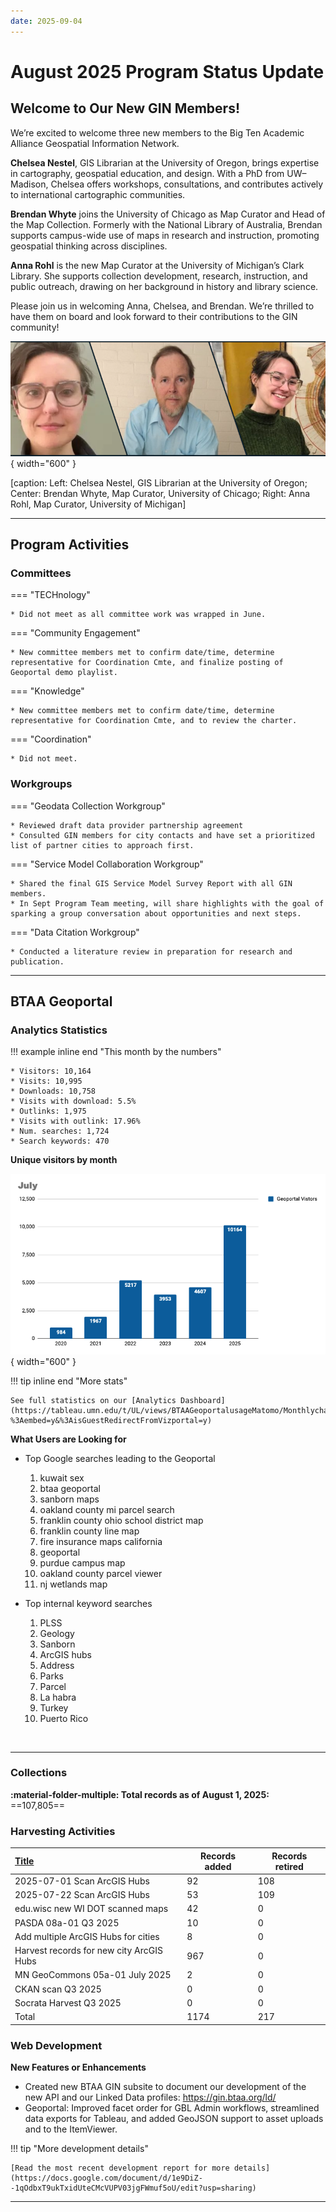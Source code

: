 ```yaml
---
date: 2025-09-04
---
```

# August 2025 Program Status Update

## Welcome to Our New GIN Members!


We’re excited to welcome three new members to the Big Ten Academic Alliance Geospatial Information Network.

 <!-- more -->

**Chelsea Nestel**, GIS Librarian at the University of Oregon, brings expertise in cartography, geospatial education, and design. With a PhD from UW–Madison, Chelsea offers workshops, consultations, and contributes actively to international cartographic communities.

**Brendan Whyte** joins the University of Chicago as Map Curator and Head of the Map Collection. Formerly with the National Library of Australia, Brendan supports campus-wide use of maps in research and instruction, promoting geospatial thinking across disciplines.

**Anna Rohl** is the new Map Curator at the University of Michigan’s Clark Library. She supports collection development, research, instruction, and public outreach, drawing on her background in history and library science.

Please join us in welcoming Anna, Chelsea, and Brendan. We’re thrilled to have them on board and look forward to their contributions to the GIN community!


![](img/nestel-whyte-rohl.png){ width="600" }

[caption: Left: Chelsea Nestel, GIS Librarian at the University of Oregon; Center: Brendan Whyte, Map Curator, University of Chicago; Right: Anna Rohl, Map Curator, University of Michigan]

<hr>

## Program Activities

### Committees

<div class="grid" markdown>


=== "TECHnology"

	* Did not meet as all committee work was wrapped in June.

=== "Community Engagement"

	* New committee members met to confirm date/time, determine representative for Coordination Cmte, and finalize posting of Geoportal demo playlist.

=== "Knowledge"

	* New committee members met to confirm date/time, determine representative for Coordination Cmte, and to review the charter.

=== "Coordination"

	* Did not meet.

</div>

### Workgroups

<div class="grid" markdown>


=== "Geodata Collection Workgroup"

	* Reviewed draft data provider partnership agreement
	* Consulted GIN members for city contacts and have set a prioritized list of partner cities to approach first.


=== "Service Model Collaboration Workgroup"

	* Shared the final GIS Service Model Survey Report with all GIN members.
	* In Sept Program Team meeting, will share highlights with the goal of sparking a group conversation about opportunities and next steps.

=== "Data Citation Workgroup"

	* Conducted a literature review in preparation for research and publication.
	
</div>
<hr>


## BTAA Geoportal 

### Analytics Statistics

!!! example inline end "This month by the numbers"

	* Visitors: 10,164
	* Visits: 10,995
	* Downloads: 10,758
	* Visits with download: 5.5%
	* Outlinks: 1,975
	* Visits with outlink: 17.96%
	* Num. searches: 1,724
	* Search keywords: 470

**Unique visitors by month**

![](img/2025-07-monthly-users.png){ width="600" }


!!! tip inline end "More stats"

    See full statistics on our [Analytics Dashboard](https://tableau.umn.edu/t/UL/views/BTAAGeoportalusageMatomo/Monthlycharts?%3Aembed=y&%3AisGuestRedirectFromVizportal=y)


**What Users are Looking for**

<div class="grid cards" markdown>

-   Top Google searches leading to the Geoportal
	
	1. kuwait sex
	1. btaa geoportal
	1. sanborn maps
	1. oakland county mi parcel search
	1. franklin county ohio school district map
	1. franklin county line map
	1. fire insurance maps california
	1. geoportal
	1. purdue campus map
	1. oakland county parcel viewer
	1. nj wetlands map

-   Top internal keyword searches

	1. PLSS
	1. Geology
	1. Sanborn
	1. ArcGIS hubs
	1. Address
	1. Parks
	1. Parcel
	1. La habra
	1. Turkey
	1. Puerto Rico


</div>

<br clear="left"/>

---

### Collections

**:material-folder-multiple: Total records as of August 1, 2025:** ==107,805== 

### Harvesting Activities

| [Title](http://URL) | Records added | Records retired |
| :---- | ----- | ----- |
| 2025-07-01 Scan ArcGIS Hubs | 92 | 108 |
| 2025-07-22 Scan ArcGIS Hubs | 53 | 109 |
| edu.wisc new WI DOT scanned maps | 42 | 0 |
| PASDA 08a-01 Q3 2025 | 10 | 0 |
| Add multiple ArcGIS Hubs for cities | 8 | 0 |
| Harvest records for new city ArcGIS Hubs | 967 | 0 |
| MN GeoCommons 05a-01 July 2025 | 2 | 0 |
| CKAN scan Q3 2025 | 0 | 0 |
| Socrata Harvest Q3 2025 | 0 | 0 |
| Total | 1174 | 217  |


### Web Development

**New Features or Enhancements**

- Created new BTAA GIN subsite to document our development of the new API and our Linked Data profiles: https://gin.btaa.org/ld/
- Geoportal: Improved facet order for GBL Admin workflows, streamlined data exports for Tableau, and added GeoJSON support to asset uploads and to the ItemViewer.



!!! tip "More development details"

	[Read the most recent development report for more details](https://docs.google.com/document/d/1e9DiZ--1qOdbxT9ukTxidUteCMcVUPV03jgFWmuf5oU/edit?usp=sharing)

---
